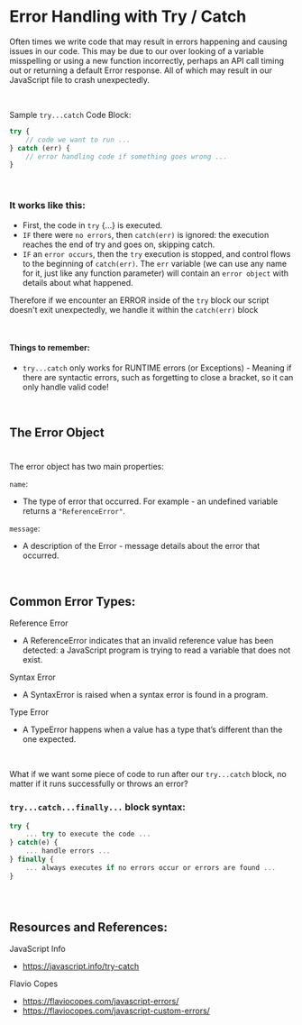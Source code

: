 # Error Handling with Try / Catch

Often times we write code that may result in errors happening and causing issues in our code. This may be due to our over looking of a variable misspelling or using a new function incorrectly, perhaps an API call timing out or returning a default Error response. All of which may result in our JavaScript file to crash unexpectedly. 

&nbsp;

Sample `try...catch` Code Block:
```javascript
try {
    // code we want to run ...
} catch (err) {
    // error handling code if something goes wrong ...
}
```
&nbsp;

### It works like this:

* First, the code in `try` {...} is executed.
* `IF` there were `no errors`, then `catch(err)` is ignored: the execution reaches the end of try and goes on, skipping catch.
* `IF` an `error occurs`, then the `try` execution is stopped, and control flows to the beginning of `catch(err)`. The `err` variable (we can use any name for it, just like any function parameter) will contain an `error object` with details about what happened.

Therefore if we encounter an ERROR inside of the `try` block our script doesn't exit unexpectedly, we handle it within the `catch(err)` block

&nbsp;

#### Things to remember:
* `try...catch` only works for RUNTIME errors (or Exceptions) - Meaning if there are syntactic errors, such as forgetting to close a bracket, so it can only handle valid code!

&nbsp;

## The Error Object
#

The error object has two main properties:

`name`:
* The type of error that occurred. For example - an undefined variable returns a `"ReferenceError"`.

`message`:
* A description of the Error - message details about the error that occurred.

&nbsp;

## Common Error Types:

Reference Error
* A ReferenceError indicates that an invalid reference value has been detected: a JavaScript program is trying to read a variable that does not exist.

Syntax Error
* A SyntaxError is raised when a syntax error is found in a program.

Type Error
* A TypeError happens when a value has a type that’s different than the one expected.


&nbsp;



What if we want some piece of code to run after our `try...catch` block, no matter if it runs successfully or throws an error?

### `try...catch...finally...` block syntax:
```javascript
try {
    ... try to execute the code ...
} catch(e) {
    ... handle errors ...
} finally {
    ... always executes if no errors occur or errors are found ...
}
```


&nbsp;
#
## Resources and References:

JavaScript Info
* https://javascript.info/try-catch

Flavio Copes
* https://flaviocopes.com/javascript-errors/
* https://flaviocopes.com/javascript-custom-errors/
